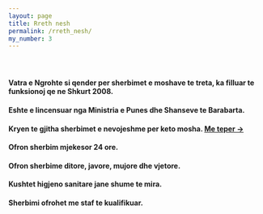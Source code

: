 ```yaml
---
layout: page
title: Rreth nesh
permalink: /rreth_nesh/
my_number: 3
---
```

<h4>&nbsp;</h4>
<h4>Vatra e Ngrohte si qender per sherbimet e moshave te treta, ka filluar te funksionoj qe ne Shkurt 2008.<br /></h4>
<h4>Eshte e lincensuar nga Ministria e Punes dhe Shanseve te Barabarta. <br /></h4>
<h4>Kryen te gjitha sherbimet e nevojeshme per keto mosha. <a href="/oferta/">Me teper &rarr;</a></h4>
<h4>Ofron sherbim mjekesor 24 ore. </h4>
<h4>Ofron sherbime ditore, javore, mujore dhe vjetore.</h4>
<h4>Kushtet higjeno sanitare jane shume te mira. </h4>
<h4>Sherbimi ofrohet me staf te kualifikuar.</h4>